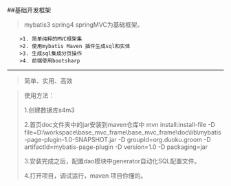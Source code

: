 ##基础开发框架
>mybatis3 spring4 springMVC为基础框架。
>
		>1. 简单纯粹的MVC框架集
		>2. 使用mybatis Maven 插件生成sql和实体
		>3. 生成sql集成分页操作
		>4. 前端使用bootsharp

----
>简单、实用、高效

>使用方法：
>
>1.创建数据库s4m3
>
>2.首页doc文件夹中的jar安装到maven仓库中
>mvn install:install-file -D file=D:\workspace\base_mvc_frame\base_mvc_frame\doc\lib\mybatis-page-plugin-1.0-SNAPSHOT.jar -D groupId=org.duoku.groom -D artifactId=mybatis-page-plugin -D version=1.0 -D packaging=jar
>
>3.安装完成之后，配置dao模块中generator自动化SQL配置文件。
>
>4.打开项目，调试运行，maven 项目你懂的。